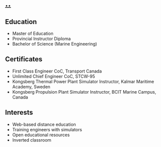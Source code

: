 # [..](index.md)

## Education

- Master of Education
- Provincial Instructor Diploma
- Bachelor of Science (Marine Engineering)

## Certificates

- First Class Engineer CoC, Transport Canada
- Unlimited Chief Engineer CoC, STCW-95
- Kongsberg Thermal Power Plant Simulator Instructor, Kalmar Maritime Academy, Sweden
- Kongsberg Propulsion Plant Simulator Instructor, BCIT Marine Campus, Canada

## Interests

- Web-based distance education
- Training engineers with simulators
- Open educational resources
- Inverted classroom
